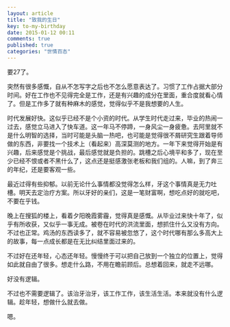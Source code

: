 ```yaml
---
layout: article
title: "致我的生日"
key: to-my-birthday
date: 2015-01-12 00:11
comments: true
published: true
categories: "世情百态"
---
```

  要27了。
  
  突然有很多感慨，自从不怎写字之后也不怎么愿意表达了。习惯了工作占据大部分时间。好在工作也不见得完全是工作，还是有兴趣的成分在里面，重合度就看心情了。但是工作多了就有种麻木的感觉，觉得似乎不是我想要的人生。
  
  时代发展好快。这似乎已经不是个小资的时代。从学生时代走过来，毕业的热闹一过去，感觉立马进入了快车道。这一年马不停蹄，一身风尘一身疲惫。去阿里就不是什么明智的选择，当时可能是头脑一热吧，也可能是觉得很不屑研究生跟着导师做的东西，非要找一个技术上（看起来）高深莫测的地方。一年下来觉得开始是有兴趣，后来感觉是个挑战，最后感觉就是负担的。跳槽之后心境平和多了，现在至少已经不恨或者不黑什么了，这点还是挺感激张老板和我们组的。人嘛，到了奔三的年纪，还是要客观一些。

  最近过得有些抑郁。以前无论什么事情都没觉得怎么样，牙这个事情真是无力吐槽。明天去定治疗方案。所以牙好的亲们，这是一笔财富啊，想吃点好的就吃吧，不要在乎钱。

  晚上在搜狐的楼上，看着夕阳晚霞雾霾，觉得真是感慨。从毕业过来快十年了，似乎有所收获，又似乎一事无成。被卷在时代的洪流里面，想抓住什么又没有方向。不过也正常。鸡汤的东西读多了，就不容易被忽悠了，这个时代哪有那么多高大上的故事，每一点成长都是在无比纠结里面过来的。

  不过好在还年轻，心态还年轻。慢慢终于可以把自己放到一个独立的位置上，觉得如此就自由了很多。想走什么路，不用在瞻前顾后。总想着回来，就走不远哪。

  好没有逻辑。

  不过也不需要逻辑了。该治牙治牙，该工作工作，该生活生活。本来就没有什么逻辑。趁年轻，想做什么就去做。

  嗯。